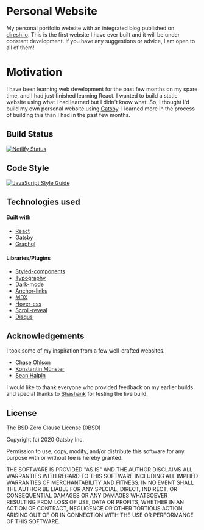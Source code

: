 # Personal Website

My personal portfolio website with an integrated blog published on [diresh.io](https://www.diresh.io/). This is the first website I have ever built and it will be under constant development. If you have any suggestions or advice, I am open to all of them!


# Motivation

I have been learning web development for the past few months on my spare time, and I had just finished learning React. I wanted to build a static website using what I had learned but I didn't know what. So, I thought I'd build my own personal website using [Gatsby](https://www.gatsbyjs.com/). I  learned more in the process of building this than I had in the past few months.

## Build Status


[![Netlify Status](https://api.netlify.com/api/v1/badges/01f70e68-28e3-4108-9455-9dd79d80fb75/deploy-status)](https://app.netlify.com/sites/direshio/deploys)


## Code Style
[
![JavaScript Style Guide](https://img.shields.io/badge/code%20style-airbnb-blue)](https://github.com/airbnb/javascript)


## Technologies used

#### Built with
- [React](https://reactjs.org/)
- [Gatsby](https://www.gatsbyjs.com/)
- [Graphql](https://graphql.org/)

#### Libraries/Plugins 
- [Styled-components](https://styled-components.com/)
- [Typography](https://kyleamathews.github.io/typography.js/)
- [Dark-mode](https://www.gatsbyjs.com/plugins/gatsby-plugin-dark-mode/)
- [Anchor-links](https://www.gatsbyjs.com/plugins/gatsby-plugin-anchor-links/)
- [MDX](https://www.gatsbyjs.com/plugins/gatsby-plugin-mdx/)
- [Hover-css](https://ianlunn.github.io/Hover/)
- [Scroll-reveal](https://www.gatsbyjs.com/plugins/gatsby-plugin-scroll-reveal/)
- [Disqus](https://www.gatsbyjs.com/plugins/gatsby-plugin-disqus/)

## Acknowledgements
I took some of my inspiration from a few well-crafted websites.
 - [Chase Ohlson](https://chaseohlson.com/)
 - [Konstantin Münster](https://www.konstantin.digital/)
 - [Sean Halpin](https://www.seanhalpin.design/)

I would like to thank everyone who provided feedback on my earlier builds and special thanks to [Shashank](https://github.com/shresthashashank) for testing the live build.

## License


The BSD Zero Clause License (0BSD)

Copyright (c) 2020 Gatsby Inc.

Permission to use, copy, modify, and/or distribute this software for any
purpose with or without fee is hereby granted.

THE SOFTWARE IS PROVIDED "AS IS" AND THE AUTHOR DISCLAIMS ALL WARRANTIES WITH REGARD TO THIS SOFTWARE INCLUDING ALL IMPLIED WARRANTIES OF MERCHANTABILITY AND FITNESS. IN NO EVENT SHALL THE AUTHOR BE LIABLE FOR ANY SPECIAL, DIRECT, INDIRECT, OR CONSEQUENTIAL DAMAGES OR ANY DAMAGES WHATSOEVER RESULTING FROM LOSS OF USE, DATA OR PROFITS, WHETHER IN AN ACTION OF CONTRACT, NEGLIGENCE OR OTHER TORTIOUS ACTION, ARISING OUT OF OR IN CONNECTION WITH THE USE OR PERFORMANCE OF THIS SOFTWARE.
